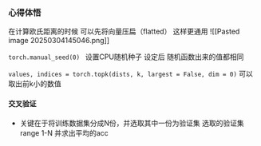 ### 心得体悟

在计算欧氏距离的时候 可以先将向量压扁（flatted） 这样更通用
![[Pasted image 20250304145046.png]]

`torch.manual_seed(0) ` 设置CPU随机种子 设定后 随机函数出来的值都相同

`values, indices = torch.topk(dists, k, largest = False, dim = 0)` 可以取出前k小的数值

#### 交叉验证

- 关键在于将训练数据集分成N份，并选取其中一份为验证集
  选取的验证集range 1-N 并求出平均的acc

